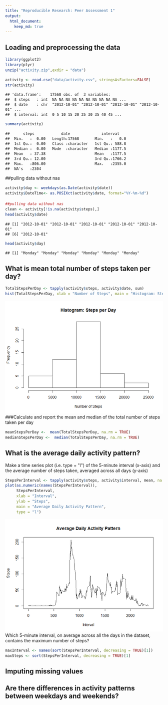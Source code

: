 ```yaml
---
title: "Reproducible Research: Peer Assessment 1"
output: 
  html_document:
    keep_md: true
---
```



## Loading and preprocessing the data

```r
library(ggplot2)
library(plyr)
unzip("activity.zip",exdir = "data")
```


```r
activity <- read.csv("data/activity.csv", stringsAsFactors=FALSE)
str(activity)
```

```
## 'data.frame':	17568 obs. of  3 variables:
##  $ steps   : int  NA NA NA NA NA NA NA NA NA NA ...
##  $ date    : chr  "2012-10-01" "2012-10-01" "2012-10-01" "2012-10-01" ...
##  $ interval: int  0 5 10 15 20 25 30 35 40 45 ...
```

```r
summary(activity)
```

```
##      steps            date              interval     
##  Min.   :  0.00   Length:17568       Min.   :   0.0  
##  1st Qu.:  0.00   Class :character   1st Qu.: 588.8  
##  Median :  0.00   Mode  :character   Median :1177.5  
##  Mean   : 37.38                      Mean   :1177.5  
##  3rd Qu.: 12.00                      3rd Qu.:1766.2  
##  Max.   :806.00                      Max.   :2355.0  
##  NA's   :2304
```


##pulling data without nas

```r
activity$day <- weekdays(as.Date(activity$date))
activity$DateTime<- as.POSIXct(activity$date, format="%Y-%m-%d")

##pulling data without nas
clean <- activity[!is.na(activity$steps),]
head(activity$date)
```

```
## [1] "2012-10-01" "2012-10-01" "2012-10-01" "2012-10-01" "2012-10-01"
## [6] "2012-10-01"
```

```r
head(activity$day)
```

```
## [1] "Monday" "Monday" "Monday" "Monday" "Monday" "Monday"
```
## What is mean total number of steps taken per day?

```r
TotalStepsPerDay <- tapply(activity$steps, activity$date, sum)
hist(TotalStepsPerDay, xlab = "Number of Steps", main = "Histogram: Steps per Day")
```

![](PA1_template_files/figure-html/unnamed-chunk-2-1.png)<!-- -->
###Calculate and report the mean and median of the total number of steps taken per day

```r
meanStepsPerDay <-  mean(TotalStepsPerDay, na.rm = TRUE)
medianStepsPerDay <-  median(TotalStepsPerDay, na.rm = TRUE)
```


## What is the average daily activity pattern?
Make a time series plot (i.e. type = "l") of the 5-minute interval (x-axis) and the average number of steps taken, averaged across all days (y-axis)

```r
StepsPerInterval <- tapply(activity$steps, activity$interval, mean, na.rm = TRUE)
plot(as.numeric(names(StepsPerInterval)), 
     StepsPerInterval, 
     xlab = "Interval", 
     ylab = "Steps", 
     main = "Average Daily Activity Pattern", 
     type = "l")
```

![](PA1_template_files/figure-html/unnamed-chunk-4-1.png)<!-- -->
Which 5-minute interval, on average across all the days in the dataset, contains the maximum number of steps?

```r
maxInterval <- names(sort(StepsPerInterval, decreasing = TRUE)[1])
maxSteps <- sort(StepsPerInterval, decreasing = TRUE)[1]
```
## Imputing missing values



## Are there differences in activity patterns between weekdays and weekends?

